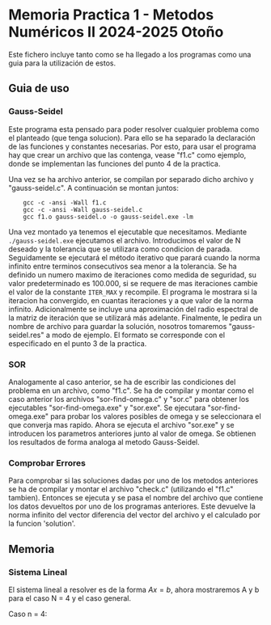 # Memoria Practica 1 - Metodos Numéricos II 2024-2025 Otoño

Este fichero incluye tanto como se ha llegado a los programas como una guia para la utilización de estos.

## Guia de uso

### Gauss-Seidel

Este programa esta pensado para poder resolver cualquier problema como el planteado (que tenga solucion). Para ello se ha separado la declaración de las funciones y constantes necesarias. Por esto, para usar el programa hay que crear un archivo que las contenga, vease "f1.c" como ejemplo, donde se implementan las funciones del punto 4 de la practica.

Una vez se ha archivo anterior, se compilan por separado dicho archivo y "gauss-seidel.c". A continuación se montan juntos: 

``` 
	gcc -c -ansi -Wall f1.c
	gcc -c -ansi -Wall gauss-seidel.c
	gcc f1.o gauss-seidel.o -o gauss-seidel.exe -lm
```

Una vez montado ya tenemos el ejecutable que necesitamos. Mediante `./gauss-seidel.exe` ejecutamos el archivo. Introducimos el valor de N deseado y la tolerancia que se utilizara como condicion de parada. 
Seguidamente se ejecutará el método iterativo que parará cuando la norma infinito entre terminos consecutivos sea menor a la tolerancia. Se ha definido un numero maximo de iteraciones como medida de seguridad, su valor predeterminado es 100.000, si se requere de mas iteraciones cambie el valor de la constante `ITER_MAX` y recompile.
El programa le mostrara si la iteracion ha convergido, en cuantas iteraciones y a que valor de la norma infinito. Adicionalmente se incluye una aproximación del radio espectral de la matriz de iteración que se utilizará más adelante. 
Finalmente, le pedira un nombre de archivo para guardar la solución, nosotros tomaremos "gauss-seidel.res" a modo de ejemplo. El formato se corresponde con el especificado en el punto 3 de la practica. 

### SOR

Analogamente al caso anterior, se ha de escribir las condiciones del problema en un archivo, como "f1.c". Se ha de compilar y montar como el caso anterior los archivos "sor-find-omega.c" y "sor.c" para obtener los ejecutables "sor-find-omega.exe" y "sor.exe".
Se ejecutara "sor-find-omega.exe" para probar los valores posibles de omega y se seleccionara el que converja mas rapido.
Ahora se ejecuta el archivo "sor.exe" y se introducen los parametros anteriores junto al valor de omega. Se obtienen los resultados de forma analoga al metodo Gauss-Seidel.

### Comprobar Errores

Para comprobar si las soluciones dadas por uno de los metodos anteriores se ha de compilar y montar el archivo "check.c" (utilizando el "f1.c" tambien). Entonces se ejecuta y se pasa el nombre del archivo que contiene los datos devueltos por uno de los programas anteriores. Este devuelve la norma infinito del vector diferencia del vector del archivo y el calculado por la funcion 'solution'.

## Memoria

### Sistema Lineal

El sistema lineal a resolver es de la forma $Ax = b$, ahora mostraremos A y b para el caso N = 4 y el caso general.

Caso n = 4:

